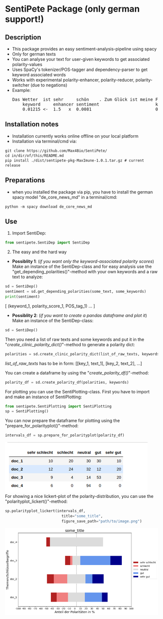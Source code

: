 # SentiPete Package (only german support!)

## Description

* This package provides an easy sentiment-analysis-pipeline using spacy
* Only for german texts
* You can analyse your text for user-given keywords to get associated polarity-values
* Uses SpaCy's tokenizer/POS-tagger and dependency-parser to get keyword associated words
* Works with experimental polarity-enhancer, polarity-reducer, polarity-switcher (due to negations)
* Example: 
  <pre>
  Das Wetter  ist sehr     schön    . Zum Glück ist meine Freundin    nicht    blind.
      keyword     enhancer sentiment                      keyword     negation sentiment
      0.01215 <-  1.5   x  0.0081                         0.1978  <-  -1   x   -0.1978
  </pre>

## Installation notes

* Installation currently works online offline on your local platform
* Installation via terminal/cmd via:
```shell
git clone https://github.com/Max4Bio/SentiPete/
cd in/dir/of/this/README.md
pip install ./dist/sentipete-pkg-MaxImune-1.0.1.tar.gz # current release
```

## Preparations

* when you installed the package via pip,
you have to install the german spacy model
"de\_core\_news\_md" in a terminal/cmd:
```shell
python -m spacy download de_core_news_md
```

## Use

1. Import SentiDep:
```python
from sentipete.SentiDep import SentiDep
```
2. The easy and the hard way
  * __Possiblity 1__:
(_if you want only the keyword-associated polarity scores_)
Make an instance of the SentiDep-class and for easy analysis use
the "get_depending_polarities()"\-method with your own keywords and
a raw text to analyze:
```python
sd = SentiDep()
sentiment = sd.get_depending_polarities(some_text, some_keywords)
print(sentiment)
```
[
(keyword\_1, polarity\_score\_1, POS\_tag\_1)
...
]

  * __Possiblity 2__:
(_if you want to create a pandas dataframe and plot it_)
Make an instance of the SentiDep-class:
```python
sd = SentiDep()
```
Then you need a list of raw texts and some keywords and put it in the
"_create\_clinic\_polarity\_dict()_"\-method to generate a polarity dict:
```python
polarities = sd.create_clinic_polarity_dict(list_of_raw_texts, keywords)
```
_list\_of\_raw\_texts_ has to be in form: [[key\_1, text\_1], [key\_2, text\_2], ...]

You can create a dataframe by using the "_create\_polarity\_df()_"\-method:
```python
polarity_df = sd.create_polarity_df(polarities, keywords)
```
For plotting you can use the SentiPlotting\-class.
First you have to import and make an instance of SentiPlotting:
```python
from sentipete.SentiPlotting import SentiPlotting
sp = SentiPlotting()
```
You can now prepare the dataframe for plotting using the
"prepare\_for\_polarityplot()"\-method:
```python
intervals_df = sp.prepare_for_polarityplot(polarity_df)
```
![table example](example_table.png) <Br/>
For showing a nice lickert\-plot of the polarity\-distribution,
you can use the "polarityplot\_lickert()"\-method:
```python
sp.polarityplot_lickert(intervals_df,
                          title="some_title",
                          figure_save_path="path/to/image.png")
```
![lickert example](example.png)
